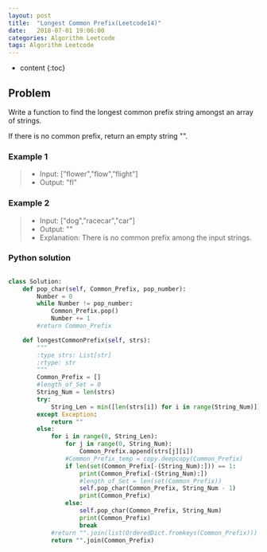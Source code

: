 ```yaml
---
layout: post
title:  "Longest Common Prefix(Leetcode14)"
date:   2018-07-01 19:06:00
categories: Algorithm Leetcode
tags: Algorithm Leetcode
---
```


* content
{:toc}

## Problem

Write a function to find the longest common prefix string amongst an array of strings.

If there is no common prefix, return an empty string "".

### Example 1

>* Input: ["flower","flow","flight"]
>* Output: "fl"

### Example 2

>* Input: ["dog","racecar","car"]
>* Output: ""
>* Explanation: There is no common prefix among the input strings.





### Python solution

```python

class Solution:
    def pop_char(self, Common_Prefix, pop_number):
        Number = 0
        while Number != pop_number:
            Common_Prefix.pop()
            Number += 1
        #return Common_Prefix

    def longestCommonPrefix(self, strs):
        """
        :type strs: List[str]
        :rtype: str
        """
        Common_Prefix = []
        #length_of_Set = 0
        String_Num = len(strs)
        try:
            String_Len = min([len(strs[i]) for i in range(String_Num)])
        except Exception:
            return ""
        else:
            for i in range(0, String_Len):
                for j in range(0, String_Num):
                    Common_Prefix.append(strs[j][i])
                #Common_Prefix_temp = copy.deepcopy(Common_Prefix)
                if len(set(Common_Prefix[-(String_Num):])) == 1:
                    print(Common_Prefix[-(String_Num):])
                    #length_of_Set = len(set(Common_Prefix))
                    self.pop_char(Common_Prefix, String_Num - 1)
                    print(Common_Prefix)
                else:
                    self.pop_char(Common_Prefix, String_Num)
                    print(Common_Prefix)
                    break
            #return "".join(list(OrderedDict.fromkeys(Common_Prefix)))
            return "".join(Common_Prefix)

```